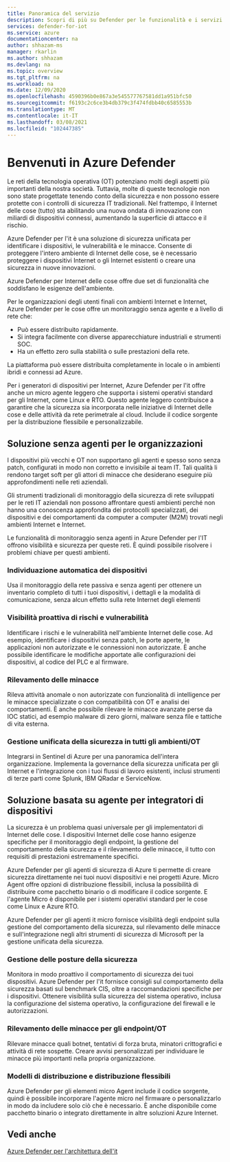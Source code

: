```yaml
---
title: Panoramica del servizio
description: Scopri di più su Defender per le funzionalità e i servizi di Internet e Scopri in che modo Defender for Internet offre una sicurezza completa.
services: defender-for-iot
ms.service: azure
documentationcenter: na
author: shhazam-ms
manager: rkarlin
ms.author: shhazam
ms.devlang: na
ms.topic: overview
ms.tgt_pltfrm: na
ms.workload: na
ms.date: 12/09/2020
ms.openlocfilehash: 4590396b0e867a3e545577767581dd1a951bfc50
ms.sourcegitcommit: f6193c2c6ce3b4db379c3f474fdbb40c6585553b
ms.translationtype: MT
ms.contentlocale: it-IT
ms.lasthandoff: 03/08/2021
ms.locfileid: "102447385"
---
```

# <a name="welcome-to-azure-defender-for-iot"></a>Benvenuti in Azure Defender

Le reti della tecnologia operativa (OT) potenziano molti degli aspetti più importanti della nostra società. Tuttavia, molte di queste tecnologie non sono state progettate tenendo conto della sicurezza e non possono essere protette con i controlli di sicurezza IT tradizionali. Nel frattempo, il Internet delle cose (tutto) sta abilitando una nuova ondata di innovazione con miliardi di dispositivi connessi, aumentando la superficie di attacco e il rischio.  

Azure Defender per l'it è una soluzione di sicurezza unificata per identificare i dispositivi, le vulnerabilità e le minacce. Consente di proteggere l'intero ambiente di Internet delle cose, se è necessario proteggere i dispositivi Internet o gli Internet esistenti o creare una sicurezza in nuove innovazioni.  

Azure Defender per Internet delle cose offre due set di funzionalità che soddisfano le esigenze dell'ambiente.

Per le organizzazioni degli utenti finali con ambienti Internet e Internet, Azure Defender per le cose offre un monitoraggio senza agente e a livello di rete che:

- Può essere distribuito rapidamente.
- Si integra facilmente con diverse apparecchiature industriali e strumenti SOC.
- Ha un effetto zero sulla stabilità o sulle prestazioni della rete. 

La piattaforma può essere distribuita completamente in locale o in ambienti ibridi e connessi ad Azure.  

Per i generatori di dispositivi per Internet, Azure Defender per l'it offre anche un micro agente leggero che supporta i sistemi operativi standard per gli Internet, come Linux e RTO. Questo agente leggero contribuisce a garantire che la sicurezza sia incorporata nelle iniziative di Internet delle cose e delle attività da rete perimetrale al cloud. Include il codice sorgente per la distribuzione flessibile e personalizzabile. 

## <a name="agentless-solution-for-organizations"></a>Soluzione senza agenti per le organizzazioni 

I dispositivi più vecchi e OT non supportano gli agenti e spesso sono senza patch, configurati in modo non corretto e invisibile ai team IT. Tali qualità li rendono target soft per gli attori di minacce che desiderano eseguire più approfondimenti nelle reti aziendali. 

Gli strumenti tradizionali di monitoraggio della sicurezza di rete sviluppati per le reti IT aziendali non possono affrontare questi ambienti perché non hanno una conoscenza approfondita dei protocolli specializzati, dei dispositivi e dei comportamenti da computer a computer (M2M) trovati negli ambienti Internet e Internet. 

Le funzionalità di monitoraggio senza agenti in Azure Defender per l'IT offrono visibilità e sicurezza per queste reti. È quindi possibile risolvere i problemi chiave per questi ambienti. 

### <a name="automatic-device-discovery"></a>Individuazione automatica dei dispositivi  

Usa il monitoraggio della rete passiva e senza agenti per ottenere un inventario completo di tutti i tuoi dispositivi, i dettagli e la modalità di comunicazione, senza alcun effetto sulla rete Internet degli elementi  

### <a name="proactive-visibility-into-risk-and-vulnerabilities"></a>Visibilità proattiva di rischi e vulnerabilità
 
Identificare i rischi e le vulnerabilità nell'ambiente Internet delle cose. Ad esempio, identificare i dispositivi senza patch, le porte aperte, le applicazioni non autorizzate e le connessioni non autorizzate. È anche possibile identificare le modifiche apportate alle configurazioni dei dispositivi, al codice del PLC e al firmware. 

### <a name="iotot-threat-detection"></a>Rilevamento delle minacce  

Rileva attività anomale o non autorizzate con funzionalità di intelligence per le minacce specializzate o con compatibilità con OT e analisi dei comportamenti. È anche possibile rilevare le minacce avanzate perse da IOC statici, ad esempio malware di zero giorni, malware senza file e tattiche di vita esterna. 

### <a name="unified-security-management-across-iotot"></a>Gestione unificata della sicurezza in tutti gli ambienti/OT

Integrarsi in Sentinel di Azure per una panoramica dell'intera organizzazione. Implementa la governance della sicurezza unificata per gli Internet e l'integrazione con i tuoi flussi di lavoro esistenti, inclusi strumenti di terze parti come Splunk, IBM QRadar e ServiceNow. 

## <a name="agent-based-solution-for-device-builders"></a>Soluzione basata su agente per integratori di dispositivi 

La sicurezza è un problema quasi universale per gli implementatori di Internet delle cose. I dispositivi Internet delle cose hanno esigenze specifiche per il monitoraggio degli endpoint, la gestione del comportamento della sicurezza e il rilevamento delle minacce, il tutto con requisiti di prestazioni estremamente specifici. 

Azure Defender per gli agenti di sicurezza di Azure ti permette di creare sicurezza direttamente nei tuoi nuovi dispositivi e nei progetti Azure. Micro Agent offre opzioni di distribuzione flessibili, inclusa la possibilità di distribuire come pacchetto binario o di modificare il codice sorgente. E l'agente Micro è disponibile per i sistemi operativi standard per le cose come Linux e Azure RTO.  

Azure Defender per gli agenti it micro fornisce visibilità degli endpoint sulla gestione del comportamento della sicurezza, sul rilevamento delle minacce e sull'integrazione negli altri strumenti di sicurezza di Microsoft per la gestione unificata della sicurezza. 

### <a name="security-posture-management"></a>Gestione delle posture della sicurezza

Monitora in modo proattivo il comportamento di sicurezza dei tuoi dispositivi. Azure Defender per l'it fornisce consigli sul comportamento della sicurezza basati sul benchmark CIS, oltre a raccomandazioni specifiche per i dispositivi. Ottenere visibilità sulla sicurezza del sistema operativo, inclusa la configurazione del sistema operativo, la configurazione del firewall e le autorizzazioni. 

### <a name="endpoint-iotot-threat-detection"></a>Rilevamento delle minacce per gli endpoint/OT

Rilevare minacce quali botnet, tentativi di forza bruta, minatori crittografici e attività di rete sospette. Creare avvisi personalizzati per individuare le minacce più importanti nella propria organizzazione. 

### <a name="flexible-distribution-and-deployment-models"></a>Modelli di distribuzione e distribuzione flessibili 

Azure Defender per gli elementi micro Agent include il codice sorgente, quindi è possibile incorporare l'agente micro nel firmware o personalizzarlo in modo da includere solo ciò che è necessario. È anche disponibile come pacchetto binario o integrato direttamente in altre soluzioni Azure Internet. 

## <a name="see-also"></a>Vedi anche

[Azure Defender per l'architettura dell'it](architecture.md)